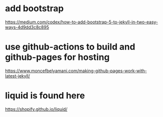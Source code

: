# add bootstrap
https://medium.com/codex/how-to-add-bootstrap-5-to-jekyll-in-two-easy-ways-4d9dd3c8c895


# use github-actions to build and github-pages for hosting
https://www.moncefbelyamani.com/making-github-pages-work-with-latest-jekyll/

# liquid is found here
https://shopify.github.io/liquid/
